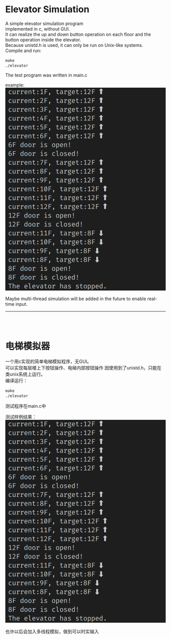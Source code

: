 # Elevator Simulation
A simple elevator simulation program  
implemented in c, without GUI.  
It can realize the up and down button operation on each floor and the button operation inside the elevator.  
Because unistd.h is used, it can only be run on Unix-like systems.  
Compile and run:  
```shell
make
./elevator
```
The test program was written in main.c  

example:  
![run example](./example.png)

Maybe multi-thread simulation will be added in the future to enable real-time input.

---
<br>
<br>

# 电梯模拟器
一个用c实现的简单电梯模拟程序，无GUI。  
可以实现每层楼上下按钮操作、电梯内部按钮操作
因使用到了unistd.h，只能在类unix系统上运行。  
编译运行：  
```shell
make
./elevator
```
测试程序在main.c中  

测试样例结果：  
![run example](./example.png)

也许以后会加入多线程模拟，做到可以时实输入  